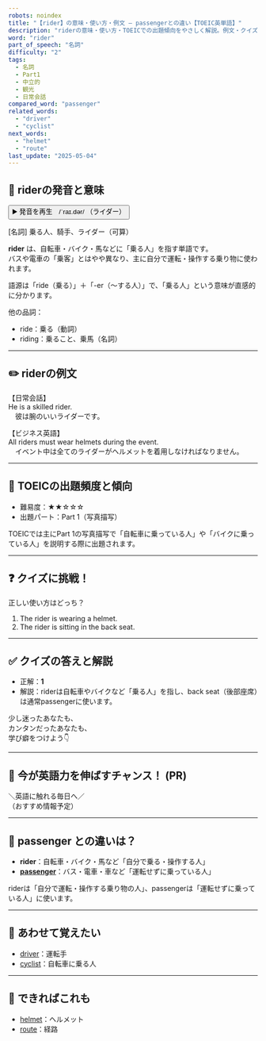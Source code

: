 ```yaml
---
robots: noindex
title: "【rider】の意味・使い方・例文 ― passengerとの違い【TOEIC英単語】"
description: "riderの意味・使い方・TOEICでの出題傾向をやさしく解説。例文・クイズ付きでpassengerとの違いもわかりやすく学べます。"
word: "rider"
part_of_speech: "名詞"
difficulty: "2"
tags:
  - 名詞
  - Part1
  - 中立的
  - 観光
  - 日常会話
compared_word: "passenger"
related_words:
  - "driver"
  - "cyclist"
next_words:
  - "helmet"
  - "route"
last_update: "2025-05-04"
---
```


## 🔰 riderの発音と意味

<button class="play-audio" onclick="playTTS('rider')">
  <span class="play-audio-main">
    ▶️ 発音を再生　/ˈraɪ.dər/
  </span>
  <span class="play-audio-sub">
    （ライダー）
  </span>
</button>

[名詞] 乗る人、騎手、ライダー（可算）

**rider** は、自転車・バイク・馬などに「乗る人」を指す単語です。  
バスや電車の「乗客」とはやや異なり、主に自分で運転・操作する乗り物に使われます。

語源は「ride（乗る）」＋「-er（～する人）」で、「乗る人」という意味が直感的に分かります。

他の品詞：  
- ride：乗る（動詞）
- riding：乗ること、乗馬（名詞）

---

## ✏️ riderの例文

【日常会話】  
He is a skilled rider.  
　彼は腕のいいライダーです。

【ビジネス英語】  
All riders must wear helmets during the event.  
　イベント中は全てのライダーがヘルメットを着用しなければなりません。

---

## 🎯 TOEICの出題頻度と傾向

- 難易度：★★☆☆☆
- 出題パート：Part 1（写真描写）

TOEICでは主にPart 1の写真描写で「自転車に乗っている人」や「バイクに乗っている人」を説明する際に出題されます。

---

## ❓ クイズに挑戦！

正しい使い方はどっち？

1. The rider is wearing a helmet.
2. The rider is sitting in the back seat.

---

## ✅ クイズの答えと解説

- 正解：**1**
- 解説：riderは自転車やバイクなど「乗る人」を指し、back seat（後部座席）は通常passengerに使います。

少し迷ったあなたも、  
カンタンだったあなたも、  
学び癖をつけよう👇️

---

## 🚀 今が英語力を伸ばすチャンス！ (PR)

<div class="info-center">
＼英語に触れる毎日へ／<br>  
（おすすめ情報予定）
</div>

---

## 🤔  passenger との違いは？

- **rider**：自転車・バイク・馬など「自分で乗る・操作する人」
- **[passenger](/word/passenger)**：バス・電車・車など「運転せずに乗っている人」

riderは「自分で運転・操作する乗り物の人」、passengerは「運転せずに乗っている人」に使います。

---

## 🧩 あわせて覚えたい

- [driver](/word/driver)：運転手
- [cyclist](/word/cyclist)：自転車に乗る人

---

## 📖 できればこれも

- [helmet](/word/helmet)：ヘルメット
- [route](/word/route)：経路

<!-- cvid: aid28_bid34 -->
